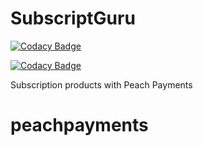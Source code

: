 # SubscriptGuru

[![Codacy Badge](https://api.codacy.com/project/badge/Grade/85c9abcf12c0414d87ef1603bf5764ba)](https://www.codacy.com/app/toast38coza/SubscriptionGuru?utm_source=github.com&amp;utm_medium=referral&amp;utm_content=AppointmentGuru/SubscriptionGuru&amp;utm_campaign=Badge_Grade)

[![Codacy Badge](https://api.codacy.com/project/badge/Coverage/85c9abcf12c0414d87ef1603bf5764ba)](https://www.codacy.com/app/toast38coza/SubscriptionGuru?utm_source=github.com&utm_medium=referral&utm_content=AppointmentGuru/SubscriptionGuru&utm_campaign=Badge_Coverage)

Subscription products with Peach Payments


# peachpayments
